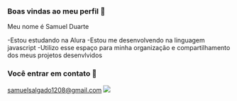 ### Boas vindas ao meu perfil 🥇

Meu nome é Samuel Duarte

  -Estou estudando na Alura
  -Estou me desenvolvendo na linguagem javascript
  -Utilizo esse espaço para minha organização e compartilhamento dos meus projetos desenvlvidos

  ### Você entrar em contato 📧
  samuelsalgado1208@gmail.com
![](https://media1.tenor.com/m/cLShrWRjEssAAAAd/sofia-espanha-sofia.gif)  
  








